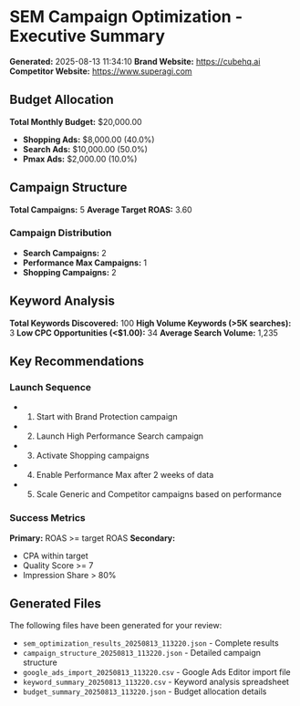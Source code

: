 # SEM Campaign Optimization - Executive Summary
**Generated:** 2025-08-13 11:34:10
**Brand Website:** https://cubehq.ai
**Competitor Website:** https://www.superagi.com

## Budget Allocation
**Total Monthly Budget:** $20,000.00

- **Shopping Ads:** $8,000.00 (40.0%)
- **Search Ads:** $10,000.00 (50.0%)
- **Pmax Ads:** $2,000.00 (10.0%)

## Campaign Structure
**Total Campaigns:** 5
**Average Target ROAS:** 3.60

### Campaign Distribution
- **Search Campaigns:** 2
- **Performance Max Campaigns:** 1
- **Shopping Campaigns:** 2

## Keyword Analysis
**Total Keywords Discovered:** 100
**High Volume Keywords (>5K searches):** 3
**Low CPC Opportunities (<$1.00):** 34
**Average Search Volume:** 1,235

## Key Recommendations

### Launch Sequence
- 1. Start with Brand Protection campaign
- 2. Launch High Performance Search campaign
- 3. Activate Shopping campaigns
- 4. Enable Performance Max after 2 weeks of data
- 5. Scale Generic and Competitor campaigns based on performance

### Success Metrics
**Primary:** ROAS >= target ROAS
**Secondary:**
- CPA within target
- Quality Score >= 7
- Impression Share > 80%

## Generated Files
The following files have been generated for your review:
- `sem_optimization_results_20250813_113220.json` - Complete results
- `campaign_structure_20250813_113220.json` - Detailed campaign structure
- `google_ads_import_20250813_113220.csv` - Google Ads Editor import file
- `keyword_summary_20250813_113220.csv` - Keyword analysis spreadsheet
- `budget_summary_20250813_113220.json` - Budget allocation details